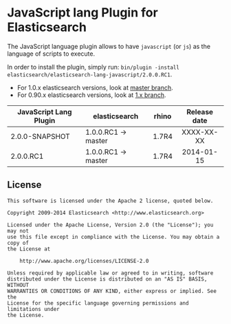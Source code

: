 JavaScript lang Plugin for Elasticsearch
==================================

The JavaScript language plugin allows to have `javascript` (or `js`) as the language of scripts to execute.

In order to install the plugin, simply run: `bin/plugin -install elasticsearch/elasticsearch-lang-javascript/2.0.0.RC1`.

* For 1.0.x elasticsearch versions, look at [master branch](https://github.com/elasticsearch/elasticsearch-lang-javascript/tree/master).
* For 0.90.x elasticsearch versions, look at [1.x branch](https://github.com/elasticsearch/elasticsearch-lang-javascript/tree/1.x).

|   JavaScript Lang Plugin    |    elasticsearch    |  rhino   | Release date |
|-----------------------------|---------------------|----------|:------------:|
| 2.0.0-SNAPSHOT              | 1.0.0.RC1 -> master |  1.7R4   |  XXXX-XX-XX  |
| 2.0.0.RC1                   | 1.0.0.RC1 -> master |  1.7R4   |  2014-01-15  |

License
-------

    This software is licensed under the Apache 2 license, quoted below.

    Copyright 2009-2014 Elasticsearch <http://www.elasticsearch.org>

    Licensed under the Apache License, Version 2.0 (the "License"); you may not
    use this file except in compliance with the License. You may obtain a copy of
    the License at

        http://www.apache.org/licenses/LICENSE-2.0

    Unless required by applicable law or agreed to in writing, software
    distributed under the License is distributed on an "AS IS" BASIS, WITHOUT
    WARRANTIES OR CONDITIONS OF ANY KIND, either express or implied. See the
    License for the specific language governing permissions and limitations under
    the License.
